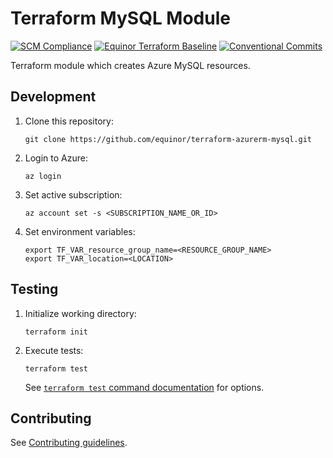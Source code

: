 # Terraform MySQL Module

[![SCM Compliance](https://scm-compliance-api.radix.equinor.com/repos/equinor/terraform-module-template/badge)](https://scm-compliance-api.radix.equinor.com/repos/equinor/terraform-module-template/badge)
[![Equinor Terraform Baseline](https://img.shields.io/badge/Equinor%20Terraform%20Baseline-1.0.0-blueviolet)](https://github.com/equinor/terraform-baseline)
[![Conventional Commits](https://img.shields.io/badge/Conventional%20Commits-1.0.0-yellow.svg)](https://conventionalcommits.org)

Terraform module which creates Azure MySQL resources.

## Development

1. Clone this repository:

    ```console
    git clone https://github.com/equinor/terraform-azurerm-mysql.git
    ```

1. Login to Azure:

    ```console
    az login
    ```

1. Set active subscription:

    ```console
    az account set -s <SUBSCRIPTION_NAME_OR_ID>
    ```

1. Set environment variables:

    ```console
    export TF_VAR_resource_group_name=<RESOURCE_GROUP_NAME>
    export TF_VAR_location=<LOCATION>
    ```

## Testing

1. Initialize working directory:

    ```console
    terraform init
    ```

1. Execute tests:

    ```console
    terraform test
    ```

    See [`terraform test` command documentation](https://developer.hashicorp.com/terraform/cli/commands/test) for options.

## Contributing

See [Contributing guidelines](https://github.com/equinor/terraform-baseline/blob/main/CONTRIBUTING.md).
